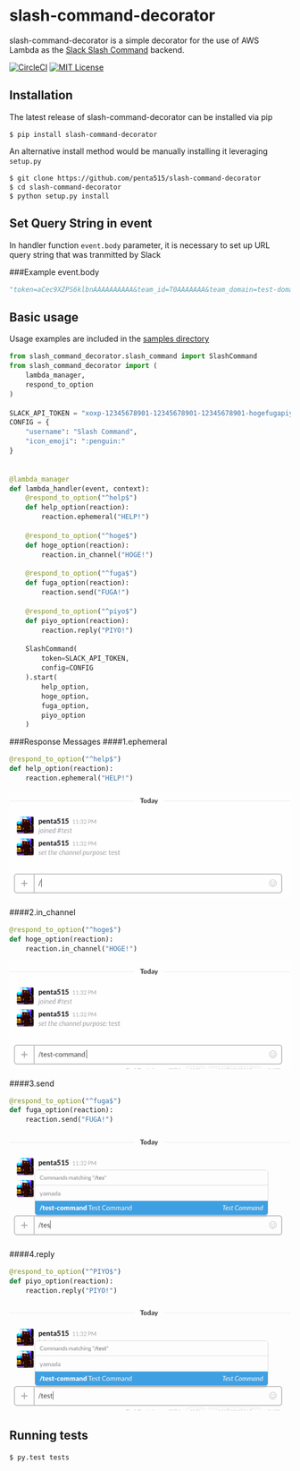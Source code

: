 # slash-command-decorator
slash-command-decorator is a simple decorator for the use of AWS Lambda as the [Slack Slash Command](https://api.slack.com/slash-commands) backend.

[![CircleCI](https://circleci.com/gh/penta515/slash-command-decorator.svg?style=svg)](https://circleci.com/gh/penta515/slash-command-decorator) [![MIT License](http://img.shields.io/badge/license-MIT-blue.svg?style=flat)](LICENSE) 

## Installation
The latest release of slash-command-decorator can be installed via pip

```
$ pip install slash-command-decorator
```

An alternative install method would be manually installing it leveraging `setup.py`

```
$ git clone https://github.com/penta515/slash-command-decorator
$ cd slash-command-decorator
$ python setup.py install
```

## Set Query String in event

In handler function `event.body` parameter, it is necessary to set up URL query string that was tranmitted by Slack 


###Example event.body

```python
"token=aCec9XZPS6klbnAAAAAAAAAA&team_id=T0AAAAAAA&team_domain=test-domain&channel_id=C0AAAAAAA&channel_name=general&user_id=U0AAAAAAA&user_name=hoge&command=%2Fcommand&text=hoge&response_url=https%3A%2F%2Fhooks.slack.com%2Fcommands%2FT0JQU92NA%2F1234567890%2Faaaaaaaaaaaaaaaaaaa"
```

## Basic usage
Usage examples are included in the [samples directory](https://google.co.jp)


```python
from slash_command_decorator.slash_command import SlashCommand
from slash_command_decorator import (
    lambda_manager,
    respond_to_option
)

SLACK_API_TOKEN = "xoxp-12345678901-12345678901-12345678901-hogefugapiyo"
CONFIG = {
    "username": "Slash Command",
    "icon_emoji": ":penguin:"
}


@lambda_manager
def lambda_handler(event, context):
    @respond_to_option("^help$")
    def help_option(reaction):
        reaction.ephemeral("HELP!")

    @respond_to_option("^hoge$")
    def hoge_option(reaction):
        reaction.in_channel("HOGE!")

    @respond_to_option("^fuga$")
    def fuga_option(reaction):
        reaction.send("FUGA!")

    @respond_to_option("^piyo$")
    def piyo_option(reaction):
        reaction.reply("PIYO!")

    SlashCommand(
        token=SLACK_API_TOKEN,
        config=CONFIG
    ).start(
        help_option,
        hoge_option,
        fuga_option,
        piyo_option
    )

```

###Response Messages
####1.ephemeral 
 
```python
@respond_to_option("^help$")
def help_option(reaction):
    reaction.ephemeral("HELP!")
```

![ephemeral](https://github.com/penta515/slash-command-decorator/blob/develop/images/help.gif)

####2.in_channel

```python
@respond_to_option("^hoge$")
def hoge_option(reaction):
    reaction.in_channel("HOGE!")
```

![in_channel](https://github.com/penta515/slash-command-decorator/blob/develop/images/hoge.gif)

####3.send

```python
@respond_to_option("^fuga$")
def fuga_option(reaction):
    reaction.send("FUGA!")
```

![in_channel](https://github.com/penta515/slash-command-decorator/blob/develop/images/fuga.gif)

####4.reply

```python
@respond_to_option("^PIYO$")
def piyo_option(reaction):
    reaction.reply("PIYO!")
```

![in_channel](https://github.com/penta515/slash-command-decorator/blob/develop/images/piyo.gif)

## Running tests

```
$ py.test tests
```


